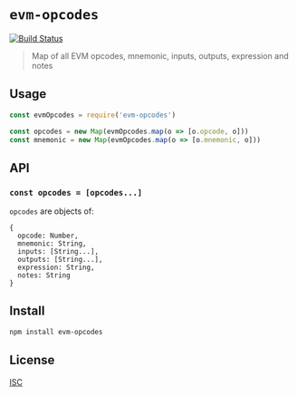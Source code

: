 # `evm-opcodes`

[![Build Status](https://travis-ci.org/Hyperdivision/evm-opcodes.svg?branch=master)](https://travis-ci.org/Hyperdivision/evm-opcodes)

> Map of all EVM opcodes, mnemonic, inputs, outputs, expression and notes

## Usage

```js
const evmOpcodes = require('evm-opcodes')

const opcodes = new Map(evmOpcodes.map(o => [o.opcode, o]))
const mnemonic = new Map(evmOpcodes.map(o => [o.mnemonic, o]))
```

## API

### `const opcodes = [opcodes...]`

`opcodes` are objects of:

```
{
  opcode: Number,
  mnemonic: String,
  inputs: [String...],
  outputs: [String...],
  expression: String,
  notes: String
}
```

## Install

```sh
npm install evm-opcodes
```

## License

[ISC](LICENSE)
